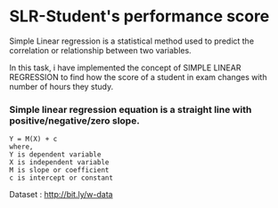 # SLR-Student's performance score

Simple Linear regression is a statistical method used to predict the correlation or relationship between two variables.

In this task, i have implemented the concept of SIMPLE LINEAR REGRESSION to find how the score of a student in exam changes with number of hours they study.


### Simple linear regression equation is a straight line with positive/negative/zero slope.
```
Y = M(X) + c
where,
Y is dependent variable 
X is independent variable
M is slope or coefficient
c is intercept or constant
```

Dataset : http://bit.ly/w-data
